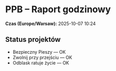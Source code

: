 # PPB – Raport godzinowy
**Czas (Europe/Warsaw):** 2025-10-07 10:24

## Status projektów
- Bezpieczny Pieszy — OK
- Zwolnij przy przejściu — OK
- Odblask ratuje życie — OK

